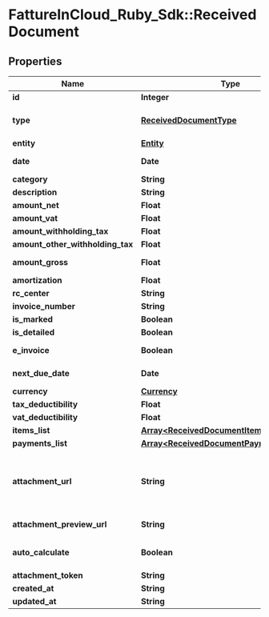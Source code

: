 # FattureInCloud_Ruby_Sdk::ReceivedDocument

## Properties

| Name | Type | Description | Notes |
| ---- | ---- | ----------- | ----- |
| **id** | **Integer** | Unique identifier of the document. | [optional] |
| **type** | [**ReceivedDocumentType**](ReceivedDocumentType.md) |  | [optional][default to &#39;expense&#39;] |
| **entity** | [**Entity**](Entity.md) |  | [optional] |
| **date** | **Date** | Date of the document [If not specified, today date is used]. | [optional] |
| **category** | **String** | Document category. | [optional] |
| **description** | **String** | Document description. | [optional] |
| **amount_net** | **Float** | Total net amount. | [optional] |
| **amount_vat** | **Float** | Total vat amount. | [optional] |
| **amount_withholding_tax** | **Float** | Withholding tax amount. | [optional] |
| **amount_other_withholding_tax** | **Float** | Other withholding tax amount. | [optional] |
| **amount_gross** | **Float** | [Read Only] Total gross amount. | [optional][readonly] |
| **amortization** | **Float** | Amortization value | [optional] |
| **rc_center** | **String** | Revenue center. | [optional] |
| **invoice_number** | **String** | Invoice number | [optional] |
| **is_marked** | **Boolean** |  | [optional] |
| **is_detailed** | **Boolean** |  | [optional] |
| **e_invoice** | **Boolean** | [Read Only] Indicates if this is an e-invoice. | [optional] |
| **next_due_date** | **Date** | [Read Only] Next due date. | [optional][readonly] |
| **currency** | [**Currency**](Currency.md) |  | [optional] |
| **tax_deductibility** | **Float** | Tax deducibility percentage. | [optional] |
| **vat_deductibility** | **Float** | Vat deducibility percentage. | [optional] |
| **items_list** | [**Array&lt;ReceivedDocumentItemsListItem&gt;**](ReceivedDocumentItemsListItem.md) |  | [optional] |
| **payments_list** | [**Array&lt;ReceivedDocumentPaymentsListItem&gt;**](ReceivedDocumentPaymentsListItem.md) |  | [optional] |
| **attachment_url** | **String** | [Temporary] [Read Only]  Public url of the attached file. Authomatically set if a valid attachment token is passed via POST /received_documents or PUT /received_documents/{documentId}. | [optional][readonly] |
| **attachment_preview_url** | **String** | [Temporary] [Read Only]  Attachment preview url. | [optional][readonly] |
| **auto_calculate** | **Boolean** | If set to false total items amount and total payments amount can be different. | [optional] |
| **attachment_token** | **String** | Uploaded attachement token. | [optional] |
| **created_at** | **String** |  | [optional] |
| **updated_at** | **String** |  | [optional] |

